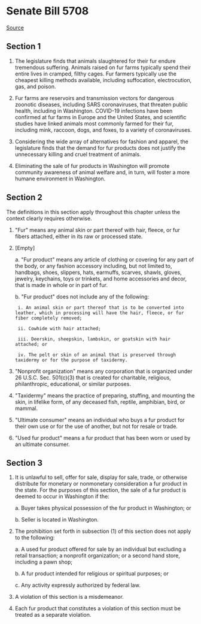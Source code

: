 # Senate Bill 5708

[Source](http://lawfilesext.leg.wa.gov/biennium/2021-22/Pdf/Bills/Senate%20Bills/5708.pdf)
## Section 1
1. The legislature finds that animals slaughtered for their fur endure tremendous suffering. Animals raised on fur farms typically spend their entire lives in cramped, filthy cages. Fur farmers typically use the cheapest killing methods available, including suffocation, electrocution, gas, and poison.

2. Fur farms are reservoirs and transmission vectors for dangerous zoonotic diseases, including SARS coronaviruses, that threaten public health, including in Washington. COVID-19 infections have been confirmed at fur farms in Europe and the United States, and scientific studies have linked animals most commonly farmed for their fur, including mink, raccoon, dogs, and foxes, to a variety of coronaviruses.

3. Considering the wide array of alternatives for fashion and apparel, the legislature finds that the demand for fur products does not justify the unnecessary killing and cruel treatment of animals.

4. Eliminating the sale of fur products in Washington will promote community awareness of animal welfare and, in turn, will foster a more humane environment in Washington.


## Section 2
The definitions in this section apply throughout this chapter unless the context clearly requires otherwise.

1. "Fur" means any animal skin or part thereof with hair, fleece, or fur fibers attached, either in its raw or processed state.

2. [Empty]

    a. "Fur product" means any article of clothing or covering for any part of the body, or any fashion accessory including, but not limited to, handbags, shoes, slippers, hats, earmuffs, scarves, shawls, gloves, jewelry, keychains, toys or trinkets, and home accessories and decor, that is made in whole or in part of fur.

    b. "Fur product" does not include any of the following:

        i. An animal skin or part thereof that is to be converted into leather, which in processing will have the hair, fleece, or fur fiber completely removed;

        ii. Cowhide with hair attached;

        iii. Deerskin, sheepskin, lambskin, or goatskin with hair attached; or

        iv. The pelt or skin of an animal that is preserved through taxidermy or for the purpose of taxidermy.

3. "Nonprofit organization" means any corporation that is organized under 26 U.S.C. Sec. 501(c)(3) that is created for charitable, religious, philanthropic, educational, or similar purposes.

4. "Taxidermy" means the practice of preparing, stuffing, and mounting the skin, in lifelike form, of any deceased fish, reptile, amphibian, bird, or mammal.

5. "Ultimate consumer" means an individual who buys a fur product for their own use or for the use of another, but not for resale or trade.

6. "Used fur product" means a fur product that has been worn or used by an ultimate consumer.


## Section 3
1. It is unlawful to sell, offer for sale, display for sale, trade, or otherwise distribute for monetary or nonmonetary consideration a fur product in the state. For the purposes of this section, the sale of a fur product is deemed to occur in Washington if the:

    a. Buyer takes physical possession of the fur product in Washington; or

    b. Seller is located in Washington.

2. The prohibition set forth in subsection (1) of this section does not apply to the following:

    a. A used fur product offered for sale by an individual but excluding a retail transaction; a nonprofit organization; or a second hand store, including a pawn shop;

    b. A fur product intended for religious or spiritual purposes; or

    c. Any activity expressly authorized by federal law.

3. A violation of this section is a misdemeanor.

4. Each fur product that constitutes a violation of this section must be treated as a separate violation.

